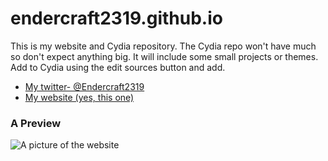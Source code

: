 # endercraft2319.github.io
This is my website and Cydia repository. The Cydia repo won't have much so don't expect anything big. It will include some small projects or themes. Add to Cydia using the edit sources button and add.
* [My twitter- @Endercraft2319](https://twitter.com/Endercraft2319)
* [My website (yes, this one)](https://endercraft2319.github.io)

### A Preview
![A picture of the website](https://endercraft2319.github.io/assets/web.png)
